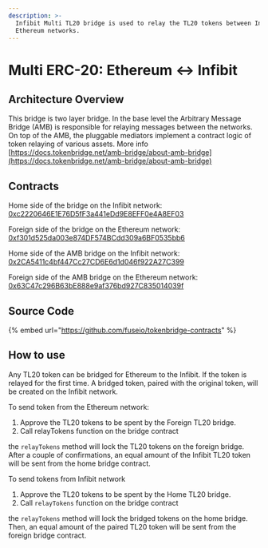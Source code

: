 ```yaml
---
description: >-
  Infibit Multi TL20 bridge is used to relay the TL20 tokens between Infibit and
  Ethereum networks.
---
```


# Multi ERC-20: Ethereum ↔ Infibit

## Architecture Overview

This bridge is two layer bridge. In the base level the  Arbitrary Message Bridge \(AMB\) is responsible for relaying messages between the networks. On top of the AMB,  the pluggable mediators implement a contract logic of token relaying of various assets. More info [https://docs.tokenbridge.net/amb-bridge/about-amb-bridge](https://docs.tokenbridge.net/amb-bridge/about-amb-bridge)

## Contracts

Home side of the bridge on the Infibit network: [0xc2220646E1E76D5fF3a441eDd9E8EFF0e4A8EF03](https://infibitscan.com/address/0xc2220646E1E76D5fF3a441eDd9E8EFF0e4A8EF03)

Foreign side of the bridge on the Ethereum network: [0xf301d525da003e874DF574BCdd309a6BF0535bb6](https://etherscan.io/address/0xf301d525da003e874DF574BCdd309a6BF0535bb6)

Home side of the AMB bridge on the Infibit network: [0x2CA5411c4bf447Cc27CD6E6d1d046f922A27C399](https://infibitscan.com/address/0x2CA5411c4bf447Cc27CD6E6d1d046f922A27C399/transactions)

Foreign side of the AMB bridge on the Ethereum network: [0x63C47c296B63bE888e9af376bd927C835014039f](https://etherscan.io/address/0x63C47c296B63bE888e9af376bd927C835014039f)

## Source Code

{% embed url="https://github.com/fuseio/tokenbridge-contracts" %}

## How to use

Any TL20 token can be bridged for Ethereum to the Infibit. If the token is relayed for the first time. A bridged token, paired with the original token, will be created on the Infibit network. 

To send token from the Ethereum network:

1. Approve the TL20 tokens to be spent by the Foreign TL20 bridge. 
2. Call relayTokens function on the bridge contract

the `relayTokens` method will lock the TL20 tokens on the foreign bridge. After a couple of confirmations, an equal amount of the Infibit TL20 token will be sent from the home bridge contract.

To send tokens from Infibit network

1. Approve the TL20 tokens to be spent by the Home TL20 bridge. 
2. Call `relayTokens` function on the bridge contract

the `relayTokens` method will lock the bridged tokens on the home bridge. Then, an equal amount of the paired TL20 token will be sent from the foreign bridge contract.



